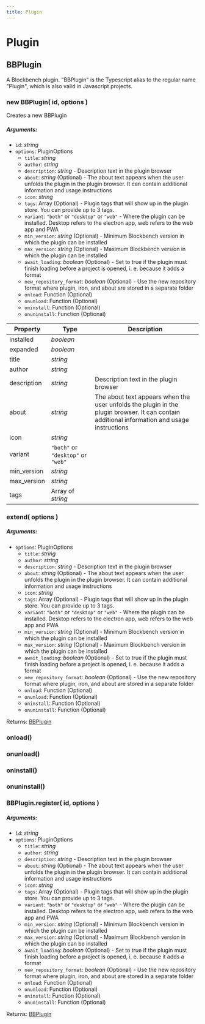 ```yaml
---
title: Plugin
---
```


# Plugin
## BBPlugin
A Blockbench plugin. "BBPlugin" is the Typescript alias to the regular name "Plugin", which is also valid in Javascript projects.

### new BBPlugin( id, options )
Creates a new BBPlugin

##### Arguments:
* `id`: *string*
* `options`: PluginOptions
	* `title`: *string*
	* `author`: *string*
	* `description`: *string* - Description text in the plugin browser
	* `about`: *string* (Optional) - The about text appears when the user unfolds the plugin in the plugin browser. It can contain additional information and usage instructions
	* `icon`: *string*
	* `tags`: Array (Optional) - Plugin tags that will show up in the plugin store. You can provide up to 3 tags.
	* `variant`: `"both"` or `"desktop"` or `"web"` - Where the plugin can be installed. Desktop refers to the electron app, web refers to the web app and PWA
	* `min_version`: *string* (Optional) - Minimum Blockbench version in which the plugin can be installed
	* `max_version`: *string* (Optional) - Maximum Blockbench version in which the plugin can be installed
	* `await_loading`: *boolean* (Optional) - Set to true if the plugin must finish loading before a project is opened, i. e. because it adds a format
	* `new_repository_format`: *boolean* (Optional) - Use the new repository format where plugin, iron, and about are stored in a separate folder
	* `onload`: Function (Optional)
	* `onunload`: Function (Optional)
	* `oninstall`: Function (Optional)
	* `onuninstall`: Function (Optional)


| Property | Type | Description |
| -------- | ---- | ----------- |
| installed | *boolean* |  |
| expanded | *boolean* |  |
| title | *string* |  |
| author | *string* |  |
| description | *string* | Description text in the plugin browser |
| about | *string* | The about text appears when the user unfolds the plugin in the plugin browser. It can contain additional information and usage instructions |
| icon | *string* |  |
| variant | `"both"` or `"desktop"` or `"web"` |  |
| min_version | *string* |  |
| max_version | *string* |  |
| tags | Array of *string* |  |

### extend( options )
##### Arguments:
* `options`: PluginOptions
	* `title`: *string*
	* `author`: *string*
	* `description`: *string* - Description text in the plugin browser
	* `about`: *string* (Optional) - The about text appears when the user unfolds the plugin in the plugin browser. It can contain additional information and usage instructions
	* `icon`: *string*
	* `tags`: Array (Optional) - Plugin tags that will show up in the plugin store. You can provide up to 3 tags.
	* `variant`: `"both"` or `"desktop"` or `"web"` - Where the plugin can be installed. Desktop refers to the electron app, web refers to the web app and PWA
	* `min_version`: *string* (Optional) - Minimum Blockbench version in which the plugin can be installed
	* `max_version`: *string* (Optional) - Maximum Blockbench version in which the plugin can be installed
	* `await_loading`: *boolean* (Optional) - Set to true if the plugin must finish loading before a project is opened, i. e. because it adds a format
	* `new_repository_format`: *boolean* (Optional) - Use the new repository format where plugin, iron, and about are stored in a separate folder
	* `onload`: Function (Optional)
	* `onunload`: Function (Optional)
	* `oninstall`: Function (Optional)
	* `onuninstall`: Function (Optional)

Returns: [BBPlugin](plugin#bbplugin)

### onload()


### onunload()


### oninstall()


### onuninstall()


### BBPlugin.register( id, options )
##### Arguments:
* `id`: *string*
* `options`: PluginOptions
	* `title`: *string*
	* `author`: *string*
	* `description`: *string* - Description text in the plugin browser
	* `about`: *string* (Optional) - The about text appears when the user unfolds the plugin in the plugin browser. It can contain additional information and usage instructions
	* `icon`: *string*
	* `tags`: Array (Optional) - Plugin tags that will show up in the plugin store. You can provide up to 3 tags.
	* `variant`: `"both"` or `"desktop"` or `"web"` - Where the plugin can be installed. Desktop refers to the electron app, web refers to the web app and PWA
	* `min_version`: *string* (Optional) - Minimum Blockbench version in which the plugin can be installed
	* `max_version`: *string* (Optional) - Maximum Blockbench version in which the plugin can be installed
	* `await_loading`: *boolean* (Optional) - Set to true if the plugin must finish loading before a project is opened, i. e. because it adds a format
	* `new_repository_format`: *boolean* (Optional) - Use the new repository format where plugin, iron, and about are stored in a separate folder
	* `onload`: Function (Optional)
	* `onunload`: Function (Optional)
	* `oninstall`: Function (Optional)
	* `onuninstall`: Function (Optional)

Returns: [BBPlugin](plugin#bbplugin)

